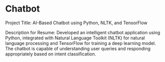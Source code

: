 # Chatbot

Project Title:
AI-Based Chatbot using Python, NLTK, and TensorFlow

Description for Resume:
Developed an intelligent chatbot application using Python, integrated with Natural Language Toolkit (NLTK) for natural language processing and TensorFlow for training a deep learning model.
The chatbot is capable of understanding user queries and responding appropriately based on intent classification.
